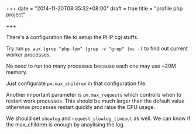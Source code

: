 +++
date = "2014-11-20T08:35:32+08:00"
draft = true
title = "profile php project"

+++



There's a configuration file to setup the PHP cgi stuffs.

Try run `ps aux |grep "php-fpm" |grep -v "grep" |wc -l` to find out current worker processes.

No need to run too many processes because each one may use ~20M memory.

Just configurate `pm.max_children` in that configuration file.

Another important parameter is `pm.max_requests` which controlls when to restart work processes. This should be much larger than the default value otherwise processes restart quickly and raise the CPU usage.

We should set `showlog` and `request_slowlog_timeout` as well. We can know if the max_children is enough by anaylising the log.

